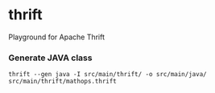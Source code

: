 # thrift
Playground for Apache Thrift

### Generate JAVA class
```
thrift --gen java -I src/main/thrift/ -o src/main/java/ src/main/thrift/mathops.thrift 
```